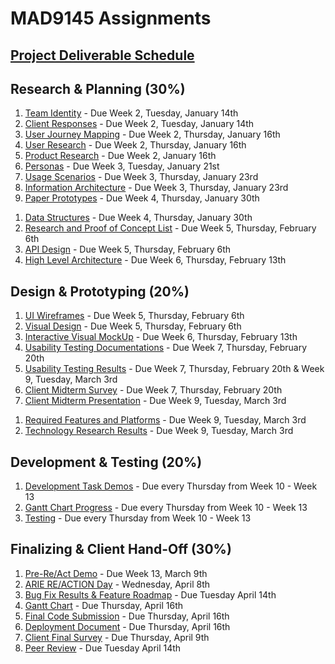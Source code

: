 # MAD9145 Assignments

## [Project Deliverable Schedule](https://docs.google.com/spreadsheets/d/1hjVjPeckw8O9NNxu0V_Gjfuc6SZyaSfiElL5Fj1NY0U/edit?usp=sharing)

## Research & Planning (30%)

<Badge text="UX and UI Deliverables" />

1. [Team Identity](./identity.md) - Due Week 2, Tuesday, January 14th
2. [Client Responses](./responses.md) - Due Week 2, Tuesday, January 14th
3. [User Journey Mapping](./) - Due Week 2, Thursday, January 16th
3. [User Research](./user-research.md) - Due Week 2, Thursday, January 16th
4. [Product Research](./product-research.md) - Due Week 2, January 16th
5. [Personas](./personas.md) - Due Week 3, Tuesday, January 21st
6. [Usage Scenarios](./usage-scenarios.md) - Due Week 3, Thursday, January 23rd
7. [Information Architecture](./information-architecture.md) - Due Week 3, Thursday, January 23rd
8. [Paper Prototypes](./paper-prototype.md) - Due Week 4, Thursday, January 30th

<Badge text="Development Deliverables" />

1. [Data Structures](./data-structures.md) - Due Week 4, Thursday, January 30th
2. [Research and Proof of Concept List](./poc.md) - Due Week 5, Thursday, February 6th
3. [API Design]() - Due Week 5, Thursday, February 6th 
4. [High Level Architecture](./architecture.md) - Due Week 6, Thursday, February 13th

## Design & Prototyping (20%)

<Badge text="UX and UI Deliverables" />

1. [UI Wireframes](./wireframes.md) - Due Week 5, Thursday, February 6th
2. [Visual Design](./visual-design.md) - Due Week 5, Thursday, February 6th
3. [Interactive Visual MockUp](./mockup.md) - Due Week 6, Thursday, February 13th
4. [Usability Testing Documentations]() - Due Week 7, Thursday, February 20th
5. [Usability Testing Results]() - Due Week 7, Thursday, February 20th & Week 9, Tuesday, March 3rd
6. [Client Midterm Survey](./) - Due Week 7, Thursday, February 20th
7. [Client Midterm Presentation](./mid-present.md) - Due Week 9, Tuesday, March 3rd

<Badge text="Development Deliverables" />

1. [Required Features and Platforms](./features.md) - Due Week 9, Tuesday, March 3rd
2. [Technology Research Results](./tech-research.md) - Due Week 9, Tuesday, March 3rd

## Development & Testing (20%)

<Badge text="Development Deliverables" />

1. [Development Task Demos](./dev-demos.md) - Due every Thursday from Week 10 - Week 13
2. [Gantt Chart Progress](./gantt.md) - Due every Thursday from Week 10 - Week 13
3. [Testing]() - Due every Thursday from Week 10 - Week 13

## Finalizing & Client Hand-Off (30%)

1. [Pre-Re/Act Demo](./pitches.md) - Due Week 13, March 9th
2. [ARIE RE/ACTION Day](./reaction.md) - Wednesday, April 8th
3. [Bug Fix Results & Feature Roadmap](./bug-fix.md) - Due Tuesday April 14th
4. [Gantt Chart](./gantt.md) - Due Thursday, April 16th
5. [Final Code Submission](./final-code.md) - Due Thursday, April 16th
6. [Deployment Document](./deployment.md) - Due Thursday, April 16th
7. [Client Final Survey](./) - Due Thursday, April 9th
8. [Peer Review](./) - Due Tuesday April 14th


